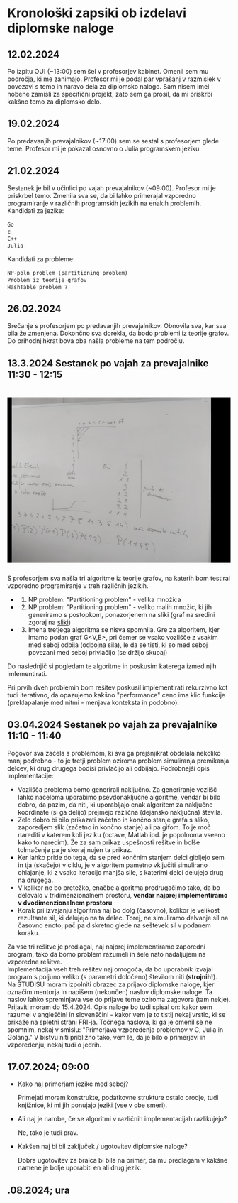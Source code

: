 # Kronološki zapsiki ob izdelavi diplomske naloge

12.02.2024
---
Po izpitu OUI (~13:00) sem šel v profesorjev kabinet. Omenil sem mu področja, ki me zanimajo. Profesor mi je podal par vprašanj v razmislek v povezavi s temo in naravo dela za diplomsko nalogo. Sam nisem imel nobene zamisli za specifični projekt, zato sem ga prosil, da mi priskrbi kakšno temo za diplomsko delo.

19.02.2024
---
Po predavanjih prevajalnikov (~17:00) sem se sestal s profesorjem glede teme. Profesor mi je pokazal osnovno o Julia programskem jeziku.

21.02.2024
---
Sestanek je bil v učinlici po vajah prevajalnikov (~09:00). Profesor mi je priskrbel temo. Zmenila sva se, da bi lahko primerajal vzporedno programiranje v različnih programskih jezikih na enakih problemih.  
Kandidati za jezike:
```
Go
c
C++
Julia
```
Kandidati za probleme:
```
NP-poln problem (partitioning problem)
Problem iz teorije grafov
HashTable problem ?
```
26.02.2024
---
Srečanje s profesorjem po predavanjih prevajalnikov. Obnovila sva, kar sva bila že zmenjena. Dokončno sva dorekla, da bodo problemi iz teorije grafov. Do prihodnjihkrat bova oba našla probleme na tem področju.

13.3.2024 Sestanek po vajah za prevajalnike 11:30 - 12:15
---
# ![Slika](timeline_1.png)  
S profesorjem sva našla tri algoritme iz teorije grafov, na katerih bom testiral vzporedno programiranje v treh različnih jezikih.

- 1. NP problem: "Partitioning problem" - velika množica
- 2. NP problem: "Partitioning problem" - veliko malih množic, ki jih generiramo s postopkom, ponazorjenem na sliki (graf na sredini zgoraj na [sliki](#slika))
- 3. Imena tretjega algoritma se nisva spomnila. Gre za algoritem, kjer imamo podan graf G<V,E>, pri čemer se vsako vozlišče z vsakim med seboj odbija (odbojna sila), le da se tisti, ki so med seboj povezani med seboj privlačijo (se držijo skupaj)

Do naslednjič si pogledam te algoritme in poskusim katerega izmed njih imlementirati.

Pri prvih dveh problemih bom rešitev poskusil implementirati rekurzivno kot tudi iterativno, da opazujemo kakšno "performance" ceno ima klic funkcije (preklapalanje med nitmi - menjava konteksta in podobno).

03.04.2024 Sestanek po vajah za prevajalnike 11:10 - 11:40
---
Pogovor sva začela s problemom, ki sva ga prejšnjikrat obdelala nekoliko manj podrobno - to je tretji problem oziroma problem simuliranja premikanja delcev, ki drug drugega bodisi privlačijo ali odbijajo.
Podrobnejši opis implementacije:

- Vozlišča problema bomo generirali naključno. Za generiranje vozlišč lahko načeloma uporabimo psevdonaključne algoritme, vendar bi bilo dobro, da pazim, da niti, ki uporabljajo enak algoritem za naključne koordinate (si ga delijo) prejmejo različna (dejansko naključna) števila.
- Zelo dobro bi bilo prikazati začetno in končno stanje grafa s sliko, zaporedjem slik (začetno in končno stanje) ali pa gifom. To je moč narediti v katerem koli jeziku (octave, Matlab ipd. je popolnoma vseeno kako to naredim). Že za sam prikaz uspešnosti rešitve in bolše tolmačenje pa je skoraj nujen ta prikaz.
- Ker lahko pride do tega, da se pred končnim stanjem delci gibljejo sem in tja (skačejo) v ciklu, je v algoritem pametno vključiti simulirano ohlajanje, ki z vsako iteracijo manjša sile, s katerimi delci delujejo drug na drugega. 
- V kolikor ne bo pretežko, enačbe algoritma predrugačimo tako, da bo delovalo v tridimenzionalnem prostoru, **vendar najprej implementiramo v dvodimenzionalnem prostoru**
- Korak pri izvajanju algoritma naj bo dolg (časovno), kolikor je velikost rezultante sil, ki delujejo na ta delec. Torej, ne simuliramo delvanje sil na časovno enoto, pač pa diskretno glede na seštevek sil v podanem koraku.

Za vse tri rešitve je predlagal, naj najprej implementiramo zaporedni program, tako da bomo problem razumeli in šele nato nadaljujem na vzporedne rešitve.  
Implementacija vseh treh rešitev naj omogoča, da bo uporabnik izvajal program s poljuno veliko (s parametri določeno) številom niti (**strojnih!**).  
Na STUDISU moram izpolniti obrazec za prijavo diplomske naloge, kjer označim mentorja in napišem (nekončen) naslov diplomske naloge. Ta naslov lahko spreminjava vse do prijave teme oziroma zagovora (tam nekje). Prijaviti moram do 15.4.2024. Opis naloge bo tudi spisal on: kakor sem razumel v angleščini in slovenščini - kakor vem je to tistij nekaj vrstic, ki se prikaže na spletni strani FRI-ja. Točnega naslova, ki ga je omenil se ne spomnim, nekaj v smislu: "Primerjava vzporedenja problemov v C, Julia in Golang." V bistvu niti približno tako, vem le, da je bilo o primerjavi in vzporedenju, nekaj tudi o jedrih.

17.07.2024; 09:00
---
- Kako naj primerjam jezike med seboj?
    
    Primejati moram konstrukte, podatkovne strukture ostalo orodje, tudi knjižnice, ki mi jih ponujajo jeziki (vse v obe smeri).

- Ali naj je narobe, če se algoritmi v različnih implementacijah razlikujejo?
    
    Ne, tako je tudi prav.

- Kakšen naj bi bil zaključek / ugotovitev diplomske naloge?

    Dobra ugotovitev za bralca bi bila na primer, da mu predlagam v kakšne namene je bolje uporabiti en ali drug jezik.

.08.2024; ura
---
